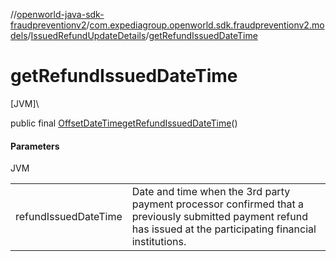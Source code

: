//[openworld-java-sdk-fraudpreventionv2](../../../index.md)/[com.expediagroup.openworld.sdk.fraudpreventionv2.models](../index.md)/[IssuedRefundUpdateDetails](index.md)/[getRefundIssuedDateTime](get-refund-issued-date-time.md)

# getRefundIssuedDateTime

[JVM]\

public final [OffsetDateTime](https://docs.oracle.com/javase/8/docs/api/java/time/OffsetDateTime.html)[getRefundIssuedDateTime](get-refund-issued-date-time.md)()

#### Parameters

JVM

| | |
|---|---|
| refundIssuedDateTime | Date and time when the 3rd party payment processor confirmed that a previously submitted payment refund has issued at the participating financial institutions. |
